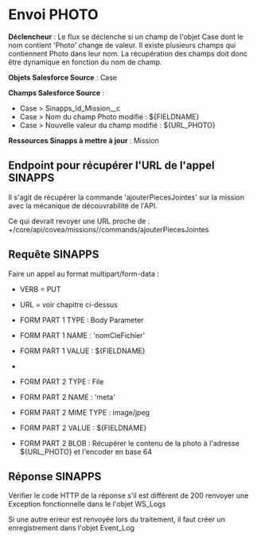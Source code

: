 #  Envoi PHOTO

**Déclencheur** :
Le flux se déclenche si un champ de l'objet Case dont le nom contient 'Photo' change de valeur. 
Il existe plusieurs champs qui contiennent Photo dans leur nom. La récupération des champs doit donc être dynamique en fonction du nom de champ.

**Objets Salesforce Source** : Case

**Champs Salesforce Source** : 
- Case > Sinapps_Id_Mission__c
- Case > Nom du champ Photo modifié : ${FIELDNAME}
- Case > Nouvelle valeur du champ modifié : ${URL_PHOTO}

**Ressources Sinapps à mettre à jour** : Mission

## Endpoint pour récupérer l'URL de l'appel SINAPPS 
Il s'agit de récupérer la commande 'ajouterPiecesJointes' sur la mission avec la mécanique de découvrabilité de l'API.

Ce qui devrait revoyer une URL proche de : <baseUrl>+/core/api/covea/missions/<missionId>/commands/ajouterPiecesJointes

## Requête SINAPPS

Faire un appel au format multipart/form-data :
* VERB = PUT
* URL = voir chapitre ci-dessus

* FORM PART 1 TYPE  : Body Parameter
* FORM PART 1 NAME  : 'nomCleFichier'
* FORM PART 1 VALUE  : ${FIELDNAME}
* 
* FORM PART 2 TYPE  : File
* FORM PART 2 NAME  : 'meta' 
* FORM PART 2 MIME TYPE : image/jpeg
* FORM PART 2 VALUE  : ${FIELDNAME}
* FORM PART 2 BLOB  : Récupérer le contenu de la photo à l'adresse ${URL_PHOTO} et l'encoder en base 64

## Réponse SINAPPS
Vérifier le code HTTP de la réponse s'il est différent de 200 renvoyer une Exception fonctionnelle dans le l'objet WS_Logs

Si une autre erreur est renvoyée lors du traitement, il faut créer un enregistrement dans l'objet Event_Log
